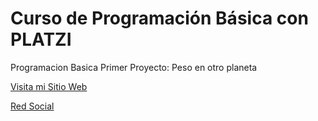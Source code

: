 # Curso de Programación Básica con PLATZI
Programacion Basica
  Primer Proyecto: Peso en otro planeta


[Visita mi Sitio Web](https://sites.google.com/view/lyddonbeni/p%C3%A1gina-principal?read_current=1)

[Red Social](https://www.facebook.com/lyddonbeni)
